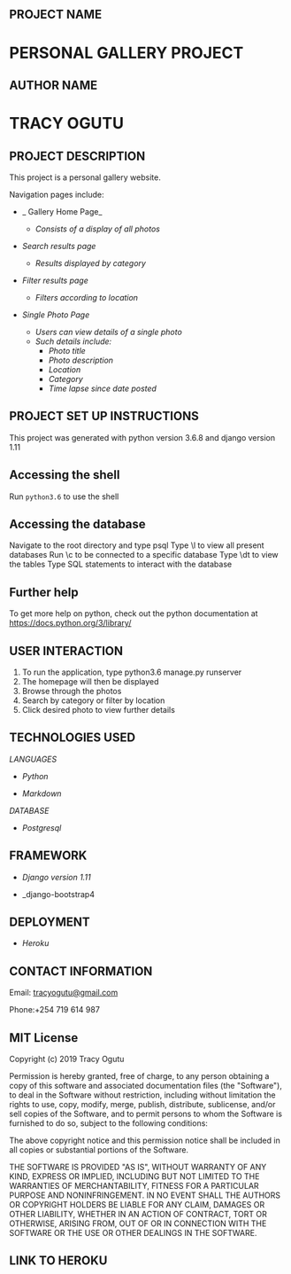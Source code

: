 ## PROJECT NAME
# PERSONAL GALLERY PROJECT

## AUTHOR NAME
# TRACY OGUTU

## PROJECT DESCRIPTION

This project is a personal gallery website.

Navigation pages include:

* _ Gallery Home Page_

    * _Consists of a display of all photos_

    
* _Search results page_

    * _Results displayed by category_


* _Filter results page_

     * _Filters according to location_

* _Single Photo Page_

    * _Users can view details of a single photo_
    * _Such details include:_
        * _Photo title_
        * _Photo description_
        * _Location_
        * _Category_
        * _Time lapse since date posted_



## PROJECT SET UP INSTRUCTIONS

This project was generated with python version 3.6.8 and django version 1.11

## Accessing the shell

Run `python3.6` to use the shell 

## Accessing the database

Navigate to the root directory and type psql 
Type \l to view all present databases
Run \c <name-of-database> to be connected to a specific database
Type \dt to view the tables
Type SQL statements to interact with the database

## Further help
To get more help on python, check out the python documentation at https://docs.python.org/3/library/

## USER INTERACTION

1. To run the application, type python3.6 manage.py runserver
2. The homepage will then be displayed
3. Browse through the photos
4. Search by category or filter by location
5. Click desired photo to view further details

## TECHNOLOGIES USED

_LANGUAGES_

* _Python_

* _Markdown_

_DATABASE_

* _Postgresql_

## FRAMEWORK

* _Django version 1.11_

* _django-bootstrap4

## DEPLOYMENT

* _Heroku_

## CONTACT INFORMATION

Email: tracyogutu@gmail.com

Phone:+254 719 614 987

## MIT License

Copyright (c) 2019 Tracy Ogutu

Permission is hereby granted, free of charge, to any person obtaining a copy
of this software and associated documentation files (the "Software"), to deal
in the Software without restriction, including without limitation the rights
to use, copy, modify, merge, publish, distribute, sublicense, and/or sell
copies of the Software, and to permit persons to whom the Software is
furnished to do so, subject to the following conditions:

The above copyright notice and this permission notice shall be included in all
copies or substantial portions of the Software.

THE SOFTWARE IS PROVIDED "AS IS", WITHOUT WARRANTY OF ANY KIND, EXPRESS OR
IMPLIED, INCLUDING BUT NOT LIMITED TO THE WARRANTIES OF MERCHANTABILITY,
FITNESS FOR A PARTICULAR PURPOSE AND NONINFRINGEMENT. IN NO EVENT SHALL THE
AUTHORS OR COPYRIGHT HOLDERS BE LIABLE FOR ANY CLAIM, DAMAGES OR OTHER
LIABILITY, WHETHER IN AN ACTION OF CONTRACT, TORT OR OTHERWISE, ARISING FROM,
OUT OF OR IN CONNECTION WITH THE SOFTWARE OR THE USE OR OTHER DEALINGS IN THE
SOFTWARE.


## LINK TO HEROKU



